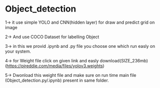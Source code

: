 # Object_detection
1-> it use simple YOLO and CNN(hidden layer) for draw and predict  grid on image 

2-> And use COCO Dataset for labelling  Object 

3-> in this we provid .ipynb and .py file you choose one which run easly on your system.

4-> for Weight file click on given link and easly download(SIZE_236mb)
    (https://pjreddie.com/media/files/yolov3.weights)
    
5-> Dwonload this weight file and make sure on run time  main file (Object_detection.py/.ipynb) present in same folder.
